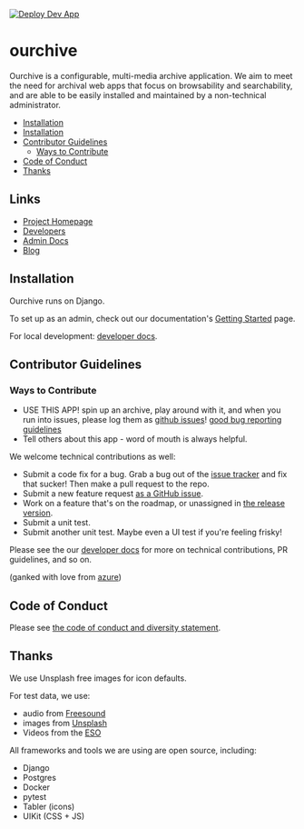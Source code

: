 [![Deploy Dev App](https://github.com/c-e-p/ourchive/actions/workflows/deploy_dev_app.yml/badge.svg?branch=development)](https://github.com/c-e-p/ourchive/actions/workflows/deploy_dev_app.yml)

# ourchive

Ourchive is a configurable, multi-media archive application. We aim to meet the need for archival web apps that focus on browsability and searchability, and are able to be easily installed and maintained by a non-technical administrator.

<!-- MarkdownTOC -->

- [Installation](#links)
- [Installation](#installation)
- [Contributor Guidelines](#contributor-guidelines)
    - [Ways to Contribute](#ways-to-contribute)
- [Code of Conduct](#code-of-conduct)
- [Thanks](#thanks)

<!-- /MarkdownTOC -->

<a name="links"></a>
## Links

- [Project Homepage](https://getourchive.io)
- [Developers](https://developer.getourchive.io)
- [Admin Docs](https://docs.getourchive.io/tag/admin-docs/)
- [Blog](https://docs.getourchive.io/tag/blog/)


<a name="installation"></a>
## Installation

Ourchive runs on Django.

To set up as an admin, check out our documentation's [Getting Started](https://docs.getourchive.io/admin-getting-started/) page.

For local development: [developer docs](https://developer.getourchive.io).


<a name="contributor-guidelines"></a>
## Contributor Guidelines

<a name="ways-to-contribute"></a>
### Ways to Contribute

- USE THIS APP! spin up an archive, play around with it, and when you run into issues, please log them as [github issues][github issues]! [good bug reporting guidelines](https://www.joelonsoftware.com/2000/11/08/painless-bug-tracking/)
- Tell others about this app - word of mouth is always helpful.

We welcome technical contributions as well:

- Submit a code fix for a bug. Grab a bug out of the [issue tracker][github issues] and fix that sucker! Then make a pull request to the repo.
- Submit a new feature request [as a GitHub issue][github issues].
- Work on a feature that's on the roadmap, or unassigned in [the release version](https://planning.ourchive.io/project/ourchive-beta/kanban).
- Submit a unit test.
- Submit another unit test. Maybe even a UI test if you're feeling frisky!

Please see the our [developer docs](https://developer.getourchive.io/docs/contributing/drive-by-contributions/) for more on technical contributions, PR guidelines, and so on.

(ganked with love from [azure](https://azure.github.io/guidelines/))


<a name="code-of-conduct"></a>
## Code of Conduct

Please see [the code of conduct and diversity statement](codeofconduct.md).

<a name="thanks"></a>
## Thanks

We use Unsplash free images for icon defaults.

For test data, we use:
* audio from [Freesound](https://freesound.org/)
* images from [Unsplash](https://unsplash.com/)
* Videos from the [ESO](https://www.eso.org/public/videos/list/4/)

All frameworks and tools we are using are open source, including:

- Django
- Postgres
- Docker
- pytest
- Tabler (icons)
- UIKit (CSS + JS)

[github issues]: https://github.com/c-e-p/ourchive/issues
[pull request template]: .github/PULL_REQUEST_TEMPLATE/pr_feature_template.md
